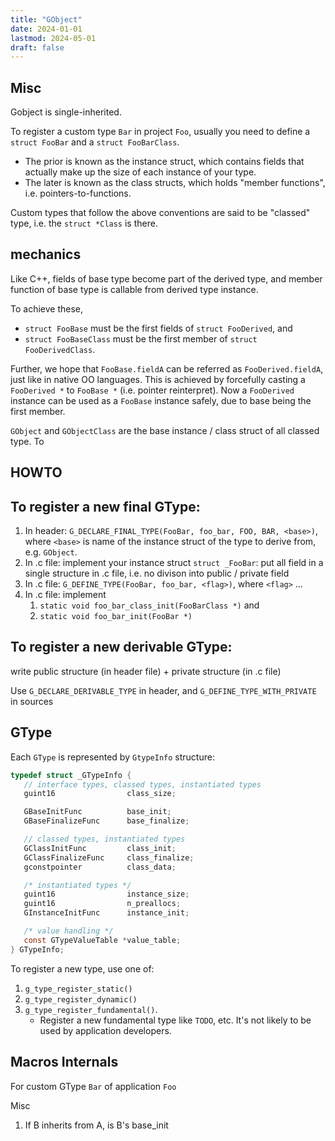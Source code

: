 ```yaml
---
title: "GObject"
date: 2024-01-01
lastmod: 2024-05-01
draft: false
---
```


## Misc

Gobject is single-inherited.

To register a custom type `Bar` in project `Foo`, usually you need to define a `struct FooBar` and a `struct FooBarClass`. 

- The prior is known as the instance struct, which contains fields that actually make up the size of each instance of your type.
- The later is known as the class structs, which holds "member functions", i.e. pointers-to-functions.

Custom types that follow the above conventions are said to be "classed" type, i.e. the `struct *Class` is there.

## mechanics

Like C++, fields of base type become part of the derived type,
and member function of base type is callable from derived type instance.

To achieve these,
- `struct FooBase` must be the first fields of `struct FooDerived`, and
- `struct FooBaseClass` must be the first member of `struct FooDerivedClass`.

Further, we hope that `FooBase.fieldA` can be referred as `FooDerived.fieldA`,
just like in native OO languages. This is achieved by forcefully casting a `FooDerived *`  to `FooBase *` (i.e. pointer reinterpret).
Now a `FooDerived` instance can be used as a `FooBase` instance safely, due to base being the first member.

`GObject` and `GObjectClass` are the base instance / class struct of all classed type. To 

## HOWTO

## To register a new final GType:

1. In header: `G_DECLARE_FINAL_TYPE(FooBar, foo_bar, FOO, BAR, <base>)`, where `<base>` is name of the instance struct of the type to derive from, e.g. `GObject`.
2. In .c file: implement your instance struct `struct _FooBar`: put all field in a single structure in .c file, i.e. no divison into public / private field
3. In .c file: `G_DEFINE_TYPE(FooBar, foo_bar, <flag>)`, where `<flag>` ...
4. In .c file: implement
   1. `static void foo_bar_class_init(FooBarClass *)` and 
   2. `static void foo_bar_init(FooBar *)`


## To register a new derivable GType:

write public structure (in header file) + private structure (in .c file)

Use `G_DECLARE_DERIVABLE_TYPE` in header, and `G_DEFINE_TYPE_WITH_PRIVATE` in sources

## GType

Each `GType` is represented by `GtypeInfo` structure:

```c
typedef struct _GTypeInfo {
   // interface types, classed types, instantiated types
   guint16                class_size;

   GBaseInitFunc          base_init;
   GBaseFinalizeFunc      base_finalize;

   // classed types, instantiated types
   GClassInitFunc         class_init;
   GClassFinalizeFunc     class_finalize;
   gconstpointer          class_data;

   /* instantiated types */
   guint16                instance_size;
   guint16                n_preallocs;
   GInstanceInitFunc      instance_init;

   /* value handling */
   const GTypeValueTable *value_table;
} GTypeInfo;
```

To register a new type, use one of:
1. `g_type_register_static()`
2. `g_type_register_dynamic()`
3. `g_type_register_fundamental()`.
   - Register a new fundamental type like `TODO`, etc. It's not likely to be used by application developers.

## Macros Internals

For custom GType `Bar` of application `Foo`


Misc
1. If B inherits from A, is B's base_init 

